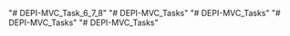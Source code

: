"# DEPI-MVC_Task_6_7_8" 
"# DEPI-MVC_Tasks" 
"# DEPI-MVC_Tasks" 
"# DEPI-MVC_Tasks" 
"# DEPI-MVC_Tasks" 
